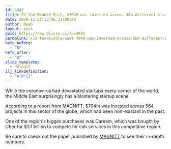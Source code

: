 ```yaml
---
id: 4942
title: In the Middle East, $704M was invested across 564 different startups in 2019
date: 2020-11-21T13:46:33+00:00
author: Newb
layout: post
guid: https://new.blicio.us/?p=4942
permalink: /in-the-middle-east-704m-was-invested-across-564-different-startups-in-2019/
hefo_before:
  - "0"
hefo_after:
  - "0"
slide_template:
  - default
ilj_linkdefinition:
  - 'a:0:{}'
---
```

While the coronavirus had devastated startups every corner of the world, the Middle East surprisingly has a blostering startup scene.

According to a report from MAGNiTT, $704m was invested across 564 projects in this sector of the globe, which had been non-existant in the past.

One of the region's bigges purchases was Careem, which was bought by Uber for $3.1 billion to compete for cab services in this competitive region.

Be sure to check out the paper published by [MAGNITT](https://magnitt.com/research/50681/2019-mena-venture-investment-summary) to see their in-depth numbers.